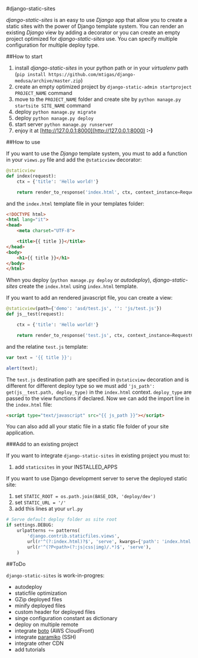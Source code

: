 #django-static-sites

*django-static-sites* is an easy to use *Django* app that allow you to create a static sites with the power of Django
template system. You can render an existing *Django* view by adding a decorator or you can create an empty project
optimized for *django-static-sites* use. You can specify multiple configuration for multiple deploy type.


##How to start

1. install *django-static-sites* in your python path or in your *virtualenv* path
(`pip install https://github.com/mtigas/django-medusa/archive/master.zip`)
2. create an empty optimized project by `django-static-admin startproject PROJECT_NAME` command
3. move to the `PROJECT_NAME` folder and create site by `python manage.py startsite SITE_NAME` command
4. deploy `python manage.py migrate`
5. deploy `python manage.py deploy`
6. start server `python manage.py runserver`
7. enjoy it at [http://127.0.0.1:8000](http://127.0.0.1:8000) **:-)**


##How to use

If you want to use the *Django* template system, you must to add a function in your `views.py` file and add the
`@staticview` decorator:

```python
@staticview
def index(request):
    ctx = {'title': 'Hello world!'}

    return render_to_response('index.html', ctx, context_instance=RequestContext(request))
```

and the `index.html` template file in your templates folder:

```html
<!DOCTYPE html>
<html lang="it">
<head>
    <meta charset="UTF-8">

    <title>{{ title }}</title>
</head>
<body>
    <h1>{{ title }}</h1>
</body>
</html>
```
When you deploy (`python manage.py deploy` or *autodeploy*), *django-static-sites* create the `index.html` using
`index.html` template.

If you want to add an rendered javascript file, you can create a view:

```python
@staticview(path={'demo': 'asd/test.js', '': 'js/test.js'})
def js__test(request):

    ctx = {'title': 'Hello world!'}

    return render_to_response('test.js', ctx, context_instance=RequestContext(request))
```

and the relatine `test.js` template:

```javascript
var text = '{{ title }}';

alert(text);
```

The `test.js` destination path are specified in `@staticview` decoration and is different for different deploy type so
we must add `'js_path': get(js__test.path, deploy_type)` in the `index.html` context. `deploy_type` are passed to the view
functions if declared. Now we can add the import line in the `index.html` file:

```html
<script type="text/javascript" src="{{ js_path }}"></script>
```

You can also add all your static file in a static file folder of your site application.

###Add to an existing project

If you want to integrate `django-static-sites` in existing project you must to:

1. add `staticsites` in your INSTALLED_APPS

If you want to use Django development server to serve the deployed static site:

1. set `STATIC_ROOT = os.path.join(BASE_DIR, 'deploy/dev')`
2. set `STATIC_URL = '/'`
3. add this lines at your `url.py`

```python
# Serve default deploy folder as site root
if settings.DEBUG:
    urlpatterns += patterns(
        'django.contrib.staticfiles.views',
        url(r'^(?:index.html)?$', 'serve', kwargs={'path': 'index.html'}),
        url(r'^(?P<path>(?:js|css|img)/.*)$', 'serve'),
    )
```

##ToDo

`django-static-sites` is work-in-progres:

* autodeploy
* staticfile optimization
* GZip deployed files
* minify deployed files
* custom header for deployed files
* singe configuration constant as dictionary
* deploy on multiple remote
* integrate [boto](https://github.com/boto/boto) (AWS CloudFront)
* integrate [paramiko](https://github.com/paramiko/paramiko) (SSH)
* integrate other CDN
* add tutorials
